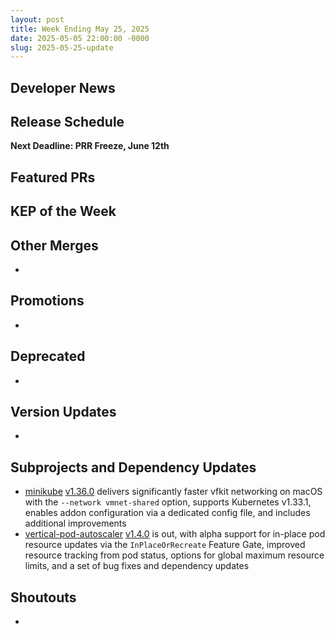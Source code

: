 ```yaml
---
layout: post
title: Week Ending May 25, 2025
date: 2025-05-05 22:00:00 -0000
slug: 2025-05-25-update
---
```


## Developer News


## Release Schedule

**Next Deadline: PRR Freeze, June 12th**


## Featured PRs


## KEP of the Week


## Other Merges

*

## Promotions

*

## Deprecated

*

## Version Updates

*

## Subprojects and Dependency Updates

* [minikube](https://github.com/kubernetes/minikube) [v1.36.0](https://github.com/kubernetes/minikube/releases/tag/v1.36.0) delivers significantly faster vfkit networking on macOS with the `--network vmnet-shared` option, supports Kubernetes v1.33.1, enables addon configuration via a dedicated config file, and includes additional improvements
* [vertical-pod-autoscaler](https://github.com/kubernetes/autoscaler/tree/master/vertical-pod-autoscaler) [v1.4.0](https://github.com/kubernetes/autoscaler/releases/tag/vertical-pod-autoscaler-1.4.0) is out, with alpha support for in-place pod resource updates via the `InPlaceOrRecreate` Feature Gate, improved resource tracking from pod status, options for global maximum resource limits, and a set of bug fixes and dependency updates

## Shoutouts

* 
